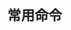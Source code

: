 # 常用命令

<figure><img src="../.gitbook/assets/9_G8n4qDEQ-s.jpg" alt=""><figcaption></figcaption></figure>

<figure><img src="../.gitbook/assets/8_yCq4m7TbWR.jpg" alt=""><figcaption></figcaption></figure>

<figure><img src="../.gitbook/assets/6_4nUmtyGOBN.jpg" alt=""><figcaption></figcaption></figure>

<figure><img src="../.gitbook/assets/7_sy_Eix1Kdb.jpg" alt=""><figcaption></figcaption></figure>

<figure><img src="../.gitbook/assets/5_2zKCYOqOYy.jpg" alt=""><figcaption></figcaption></figure>

<figure><img src="../.gitbook/assets/2_SwEkHoHcA0.jpg" alt=""><figcaption></figcaption></figure>

<figure><img src="../.gitbook/assets/3_LmcWt8TLja.jpg" alt=""><figcaption></figcaption></figure>

<figure><img src="../.gitbook/assets/13_I0dKydmEtt.jpg" alt=""><figcaption></figcaption></figure>

